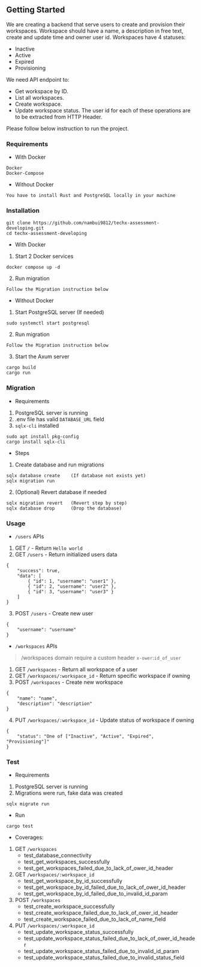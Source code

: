 ## Getting Started
We are creating a backend that serve users to create and provision their workspaces.
Workspace should have a name, a description in free text, create and update time and owner
user id. Workspaces have 4 statuses:
- Inactive
- Active
- Expired
- Provisioning

We need API endpoint to:
- Get workspace by ID.
- List all workspaces.
- Create workspace.
- Update workspace status.
The user id for each of these operations are to be extracted from HTTP Header.

Please follow below instruction to run the project.

### Requirements
* With Docker
```
Docker
Docker-Compose
```
* Without Docker
```
You have to install Rust and PostgreSQL locally in your machine
```

### Installation
```
git clone https://github.com/nambui9812/techx-assessment-developing.git
cd techx-assessment-developing
```
* With Docker
1. Start 2 Docker services
```
docker compose up -d
```
2. Run migration
```
Follow the Migration instruction below
```
* Without Docker
1. Start PostgreSQL server (If needed)
```
sudo systemctl start postgresql
```
2. Run migration
```
Follow the Migration instruction below
```
3. Start the Axum server
```
cargo build
cargo run
```
### Migration
* Requirements
1. PostgreSQL server is running
2. .env file has valid `DATABASE_URL` field
3. `sqlx-cli` installed
```
sudo apt install pkg-config
cargo install sqlx-cli
```
* Steps
1. Create database and run migrations
```
sqlx database create	(If database not exists yet)
sqlx migration run
```
2. (Optional) Revert database if needed
```
sqlx migration revert	(Revert step by step)
sqlx database drop		(Drop the database)
```
### Usage
* `/users` APIs
1. GET `/` - Return `Hello world`
2. GET `/users` - Return initialized users data
```
{
	"success": true,
	"data": [
		{ "id": 1, "username": "user1" },
		{ "id": 2, "username": "user2" },
		{ "id": 3, "username": "user3" }
	]
}
```
3. POST `/users` - Create new user
```
{
	"username": "username"
}
```
* `/workspaces` APIs
> /workspaces domain require a custom header `x-ower`:`id_of_user`
1. GET `/workspaces`  - Return all workspace of a user
2. GET `/workspaces/:workspace_id` - Return specific workspace if owning
3. POST `/workspaces` - Create new workspace
```
{
	"name": "name",
	"description": "description"
}
```
4. PUT `/workspaces/:workspace_id` - Update status of workspace if owning
```
{
	"status": "One of ["Inactive", "Active", "Expired", "Provisioning"]"
}
```
### Test
* Requirements
1. PostgreSQL server is running
2. Migrations were run, fake data was created
```
sqlx migrate run
```
* Run
```
cargo test
```
* Coverages:
1. GET `/workspaces`
	- test_database_connectivity
	- test_get_workspaces_successfully
	- test_get_workspaces_failed_due_to_lack_of_ower_id_header
2. GET `/workspaces/:workspace_id`
	- test_get_workspace_by_id_successfully
	- test_get_workspace_by_id_failed_due_to_lack_of_ower_id_header
	- test_get_workspace_by_id_failed_due_to_invalid_id_param
3. POST `/workspaces`
	- test_create_workspace_successfully
	- test_create_workspace_failed_due_to_lack_of_ower_id_header
	- test_create_workspace_failed_due_to_lack_of_name_field
4. PUT `/workspaces/:workspace_id`
	- test_update_workspace_status_successfully
	- test_update_workspace_status_failed_due_to_lack_of_ower_id_header
	- test_update_workspace_status_failed_due_to_invalid_id_param
	- test_update_workspace_status_failed_due_to_invalid_status_field